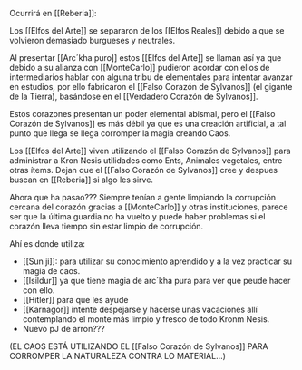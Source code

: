 Ocurrirá en [[Reberia]]:

Los [[Elfos del Arte]] se separaron de los [[Elfos Reales]] debido a que se volvieron demasiado burgueses y neutrales.

Al presentar [[Arc´kha puro]] estos [[Elfos del Arte]] se llaman así ya que debido a su alianza con [[MonteCarlo]] pudieron acordar con ellos de intermediarios hablar con alguna tribu de elementales para intentar avanzar en estudios, por ello fabricaron el [[Falso Corazón de Sylvanos]] (el gigante de la Tierra), basándose en el [[Verdadero Corazón de Sylvanos]].

Estos corazones presentan un poder elemental abismal, pero el [[Falso Corazón de Sylvanos]] es más  débil ya que es una creación artificial, a tal punto que llega se llega corromper la magia creando Caos.

Los [[Elfos del Arte]] viven utilizando el [[Falso Corazón de Sylvanos]] para administrar a Kron Nesis utilidades como Ents, Animales vegetales, entre otras ítems. Dejan que el [[Falso Corazón de Sylvanos]] cree y despues buscan en  [[Reberia]] si algo les sirve.

Ahora que ha pasao??? Siempre tenían a gente limpiando la corrupción cercana del corazón gracias a [[MonteCarlo]] y otras instituciones, parece ser que la última guardia no ha vuelto y puede haber problemas si el corazón lleva tiempo sin estar limpio de corrupción.

Ahí es donde utiliza:
- [[Sun ji]]: para utilizar su conocimiento aprendido y a la vez practicar su magia de caos.
- [[Isildur]] ya que tiene magia de arc´kha pura para ver que peude hacer con ello.
- [[Hitler]] para que les ayude
- [[Karnagor]] intente despejarse y hacerse unas vacaciones allí contemplando el monte más limpio y fresco de todo Kronm Nesis.
- Nuevo pJ de arron???

(EL CAOS ESTÁ UTILIZANDO EL [[Falso Corazón de Sylvanos]]  PARA CORROMPER LA NATURALEZA CONTRA LO MATERIAL...)
